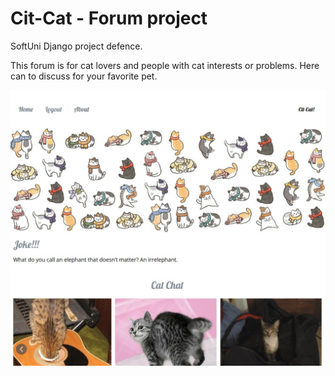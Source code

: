 # Cit-Cat - Forum project
SoftUni Django project defence.


This forum is for cat lovers and people with cat interests or problems. Here can to discuss for your favorite pet.

<img src="https://github.com/iceburned/Cit-Cat/blob/master/static/media/cats1.jpg" alt="" title="" />





